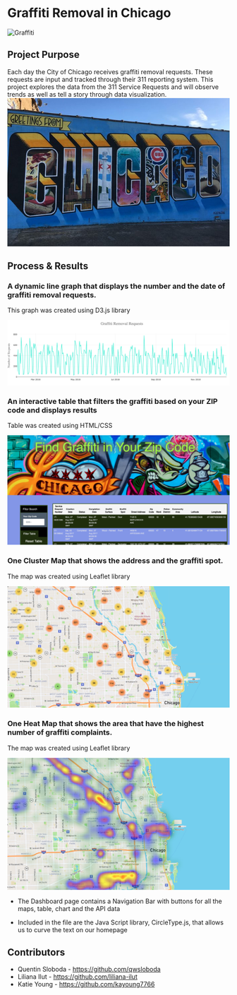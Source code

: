 # Graffiti Removal in Chicago

![Graffiti](https://media.giphy.com/media/3o6fITIGbYys34HW6s/giphy.gif)

## Project Purpose  

Each day the City of Chicago receives graffiti removal requests.  These requests are input and tracked through their 311 reporting system.  This project explores the data from the 311 Service Requests and will observe trends as well as tell a story through data visualization.
![Screenshot](docs/static/img/Chicago.jpg)
  

## Process & Results

###  A dynamic line graph that displays the number and the date of graffiti removal requests. 

This graph was created using D3.js library 

![LinePLot](docs/static/img/line_plot.png) 

  

### An interactive table that filters the graffiti based on your ZIP code and displays results  

Table was created using HTML/CSS

![Table](docs/static/img/table.png) 

  

### One Cluster Map that shows the address and the graffiti spot. 

The map was created using Leaflet library

![ClusterMap](docs/static/img/cluster_map.png) 

  

### One Heat Map that shows the area that have the highest number of graffiti complaints.  

The map was created using Leaflet library 

![HeatMap](docs/static/img/heat_map.png) 

         

- The Dashboard page contains a Navigation Bar with buttons for all the maps, table, chart and the API data 

- Included in the file are the Java Script library, CircleType.js, that allows us to curve the text on our homepage 



## Contributors
- Quentin Sloboda - https://github.com/qwsloboda
- Liliana Ilut - https://github.com/liliana-ilut
- Katie Young - https://github.com/kayoung7766
